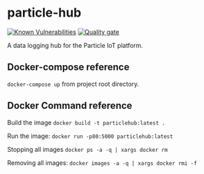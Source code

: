 # particle-hub
[![Known Vulnerabilities](https://snyk.io/test/github/jzalger/particle-hub/badge.svg?targetFile=Dockerfile)](https://snyk.io/test/github/jzalger/particle-hub?targetFile=Dockerfile)
[![Quality gate](https://sonarcloud.io/api/project_badges/quality_gate?project=jzalger_particle-hub)](https://sonarcloud.io/dashboard?id=jzalger_particle-hub)

A data logging hub for the Particle IoT platform.

## Docker-compose reference
`docker-compose up` from project root directory.

## Docker Command reference
Build the image
`docker build -t particlehub:latest .`

Run the image:
`docker run -p80:5000 particlehub:latest`

Stopping all images
`docker ps -a -q | xargs docker rm`

Removing all images:
`docker images -a -q | xargs docker rmi -f`
